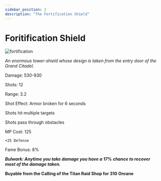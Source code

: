 ```yaml
---
sidebar_position: 2
description: "The Fortification Shield"
---
```


# Foritification Shield

![fortification](https://vwiki.valorserver.com/api/item/picture/fortification%20shield)

<i>An enormous tower-shield whose design is taken from the entry door of the Grand Citadel.</i>

Damage: 530-930

Shots: 12

Range: 3.2

Shot Effect: Armor broken for 6 seconds

Shots hit multiple targets

Shots pass through obstacles

MP Cost: 125

    +25 Defense

Fame Bonus: 8%

***Bulwark: Anytime you take damage you have a 17% chance to recover most of the damage taken.***

**Buyable from the Calling of the Titan Raid Shop for 310 Onrane**
